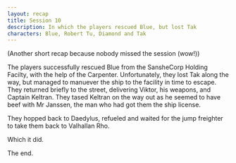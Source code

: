 ```yaml
---
layout: recap
title: Session 10
description: In which the players rescued Blue, but lost Tak
characters: Blue, Robert Tu, Diamond and Tak
---
```

(Another short recap because nobody missed the session (wow!))

The players successfully rescued Blue from the SansheCorp Holding Facilty, with the help of the Carpenter. Unfortunately, they lost Tak along the way, but managed to manuever the ship to the facility in time to escape. They returned briefly to the street, delivering Viktor, his weapons, and Captain Keltran. They tased Keltran on the way out as he seemed to have beef with Mr Janssen, the man who had got them the ship license.

They hopped back to Daedylus, refueled and waited for the jump freighter to take them back to Valhallan Rho.

Which it did.

The end.